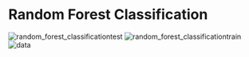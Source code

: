 # Random Forest Classification


![random_forest_classificationtest](https://user-images.githubusercontent.com/24882037/43734467-d9e68d8a-9985-11e8-8fe3-da837e512b12.png)
![random_forest_classificationtrain](https://user-images.githubusercontent.com/24882037/43734465-d994c7f2-9985-11e8-9871-7601db45f841.png)
![data](https://user-images.githubusercontent.com/24882037/43734466-d9c7bf90-9985-11e8-9b8e-13ee2382dc26.PNG)
